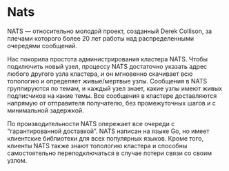 # Nats

NATS — относительно молодой проект, созданный Derek Collison, за плечами которого более 20 лет работы над распределенными очередями сообщений.

Нас покорила простота администрирования кластера NATS. Чтобы подключить новый узел, процессу NATS достаточно указать адрес любого другого узла кластера, и он мгновенно скачивает всю топологию и определяет живые/мертвые узлы. Сообщения в NATS группируются по темам, и каждый узел знает, какие узлы имеют живых подписчиков на какие темы. Все сообщения в кластере доставляются напрямую от отправителя получателю, без промежуточных шагов и с минимальной задержкой.

По производительности NATS опережает все очереди с “гарантированной доставкой”. NATS написан на языке Go, но имеет клиентские библиотеки для всех популярных языков. Кроме того, клиенты NATS также знают топологию кластера и способны самостоятельно переподключаться в случае потери связи со своим узлом.